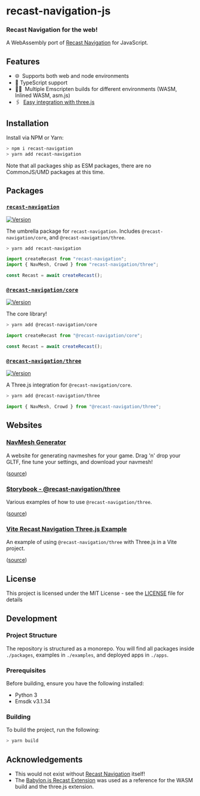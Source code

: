 # recast-navigation-js

### Recast Navigation for the web!

A WebAssembly port of [Recast Navigation](https://github.com/recastnavigation/recastnavigation) for JavaScript.

## Features

- 🌐 ‎ Supports both web and node environments
- 💙 TypeScript support
- 🙆‍♀️ ‎ Multiple Emscripten builds for different environments (WASM, Inlined WASM, asm.js)
- 🖇 ‎ [Easy integration with three.js](https://github.com/isaac-mason/recast-navigation-js/tree/main/packages/recast-navigation-three)

## Installation

Install via NPM or Yarn:

```sh
> npm i recast-navigation
> yarn add recast-navigation
```

Note that all packages ship as ESM packages, there are no CommonJS/UMD packages at this time.

## Packages

### [**`recast-navigation`**](https://github.com/isaac-mason/recast-navigation-js/tree/main/packages/recast-navigation)

[![Version](https://img.shields.io/npm/v/recast-navigation)](https://www.npmjs.com/package/recast-navigation)

The umbrella package for `recast-navigation`. Includes `@recast-navigation/core`, and `@recast-navigation/three`.

```bash
> yarn add recast-navigation
```

```ts
import createRecast from "recast-navigation";
import { NavMesh, Crowd } from "recast-navigation/three";

const Recast = await createRecast();
```

### [**`@recast-navigation/core`**](https://github.com/isaac-mason/recast-navigation-js/tree/main/packages/recast-navigation-core)

[![Version](https://img.shields.io/npm/v/@recast-navigation/core)](https://www.npmjs.com/package/@recast-navigation/core)

The core library!

```bash
> yarn add @recast-navigation/core
```

```ts
import createRecast from "@recast-navigation/core";

const Recast = await createRecast();
```

### [**`@recast-navigation/three`**](https://github.com/isaac-mason/recast-navigation-js/tree/main/packages/recast-navigation-three)

[![Version](https://img.shields.io/npm/v/@recast-navigation/three)](https://www.npmjs.com/package/@recast-navigation/three)

A Three.js integration for `@recast-navigation/core`.

```bash
> yarn add @recast-navigation/three
```

```ts
import { NavMesh, Crowd } from "@recast-navigation/three";
```

## Websites

### [NavMesh Generator](<[https://navmesh.isaacmason.com/](https://navmesh.isaacmason.com)>)

A website for generating navmeshes for your game. Drag 'n' drop your GLTF, fine tune your settings, and download your navmesh!

([source](./apps/navmesh-website/dist/))

### [Storybook - @recast-navigation/three](https://example.com/)

Various examples of how to use `@recast-navigation/three`.

([source](./packages/recast-navigation-three/.storybook))

### [Vite Recast Navigation Three.js Example](https://example.com/)

An example of using `@recast-navigation/three` with Three.js in a Vite project.

([source](./examples/vite-recast-navigation-three-example/))

## License

This project is licensed under the MIT License - see the [LICENSE](./LICENSE) file for details

## Development

### Project Structure

The repository is structured as a monorepo. You will find all packages inside `./packages`, examples in `./examples`, and deployed apps in `./apps`.

### Prerequisites
Before building, ensure you have the following installed:

- Python 3
- Emsdk v3.1.34

### Building

To build the project, run the following:

```sh
> yarn build
```

## Acknowledgements

- This would not exist without [Recast Navigation](https://github.com/recastnavigation/recastnavigation) itself!
- The [Babylon.js Recast Extension](https://github.com/BabylonJS/Extensions/tree/master/recastjs) was used as a reference for the WASM build and the three.js extension.
